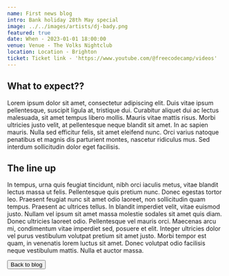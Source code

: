 ```yaml
---
name: First news blog
intro: Bank holiday 28th May special
image: ../../images/artists/dj-bady.png
featured: true
date: When - 2023-01-01 18:00:00
venue: Venue - The Volks Nightclub
location: Location - Brighton
ticket: Ticket link - 'https://www.youtube.com/@freecodecamp/videos'
---
```


## What to expect??

Lorem ipsum dolor sit amet, consectetur adipiscing elit. Duis vitae ipsum pellentesque, suscipit
ligula at, tristique dui. Curabitur aliquet dui ac lectus malesuada, sit amet tempus libero mollis.
Mauris vitae mattis risus. Morbi ultricies justo velit, at pellentesque neque blandit sit amet. In
ac sapien mauris. Nulla sed efficitur felis, sit amet eleifend nunc. Orci varius natoque penatibus
et magnis dis parturient montes, nascetur ridiculus mus. Sed interdum sollicitudin dolor eget
facilisis.

## The line up

In tempus, urna quis feugiat tincidunt, nibh orci iaculis metus, vitae blandit lectus massa ut
felis. Pellentesque quis pretium nunc. Donec egestas tortor leo. Praesent feugiat nunc sit amet odio
laoreet, non sollicitudin quam tempus. Praesent ac ultrices tellus. In blandit imperdiet velit,
vitae euismod justo. Nullam vel ipsum sit amet massa molestie sodales sit amet quis diam. Donec
ultricies laoreet odio. Pellentesque vel mauris orci. Maecenas arcu mi, condimentum vitae imperdiet
sed, posuere et elit. Integer ultricies dolor vel purus vestibulum volutpat pretium sit amet justo.
Morbi tempor est quam, in venenatis lorem luctus sit amet. Donec volutpat odio facilisis neque
vestibulum mattis. Nulla et auctor massa.

<a href="/blog">
<button >Back to blog </Button>
</a>
